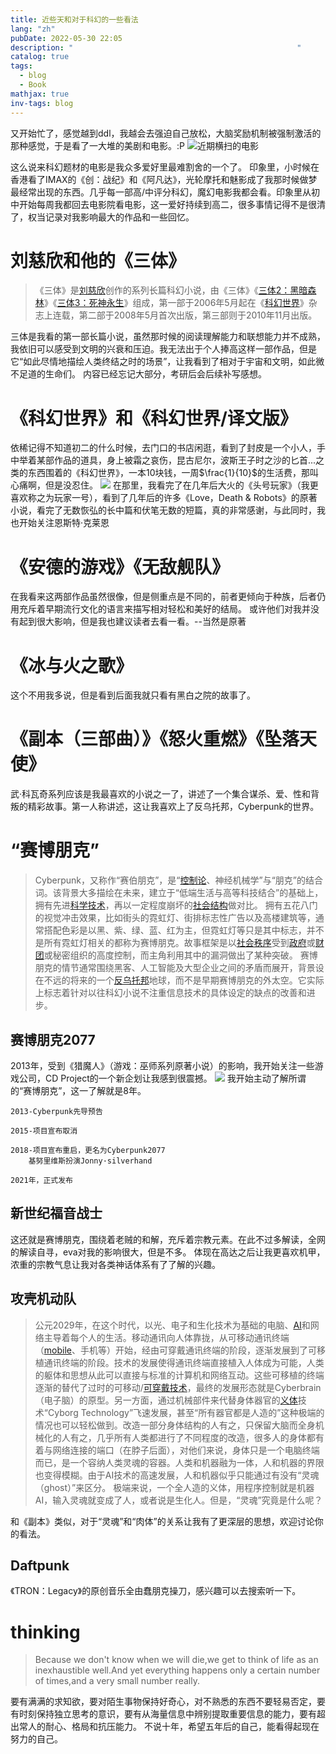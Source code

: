 ```yaml
---
title: 近些天和对于科幻的一些看法
lang: "zh"
pubDate: 2022-05-30 22:05
description: "                                                  "
catalog: true
tags:
  - blog
  - Book
mathjax: true
inv-tags: blog
---
```


又开始忙了，感觉越到ddl，我越会去强迫自己放松，大脑奖励机制被强制激活的那种感觉，于是看了一大堆的美剧和电影。:P
![近期横扫的电影](https://typecho-asyncx.oss-cn-qingdao.aliyuncs.com/202205222218049.png)

这么说来科幻题材的电影是我众多爱好里最难割舍的一个了。
印象里，小时候在香港看了IMAX的《创：战纪》和《阿凡达》，光轮摩托和魅影成了我那时候做梦最经常出现的东西。几乎每一部高/中评分科幻，魔幻电影我都会看。印象里从初中开始每周我都回去电影院看电影，这一爱好持续到高二，很多事情记得不是很清了，权当记录对我影响最大的作品和一些回忆。
# 刘慈欣和他的《三体》
>《三体》是[刘慈欣](https://baike.baidu.com/item/%E5%88%98%E6%85%88%E6%AC%A3/142084)创作的系列长篇科幻小说，由《三体》《[三体2：黑暗森林](https://baike.baidu.com/item/%E4%B8%89%E4%BD%932%EF%BC%9A%E9%BB%91%E6%9A%97%E6%A3%AE%E6%9E%97/5167055)》《[三体3：死神永生](https://baike.baidu.com/item/%E4%B8%89%E4%BD%933%EF%BC%9A%E6%AD%BB%E7%A5%9E%E6%B0%B8%E7%94%9F/3469895)》组成，第一部于2006年5月起在《[科幻世界](https://baike.baidu.com/item/%E7%A7%91%E5%B9%BB%E4%B8%96%E7%95%8C/298990)》杂志上连载，第二部于2008年5月首次出版，第三部则于2010年11月出版。

三体是我看的第一部长篇小说，虽然那时候的阅读理解能力和联想能力并不成熟，我依旧可以感受到文明的兴衰和压迫。我无法出于个人捧高这样一部作品，但是它“如此尽情地描绘人类终结之时的场景”，让我看到了相对于宇宙和文明，如此微不足道的生命们。
内容已经忘记大部分，考研后会后续补写感想。
# 《科幻世界》和《科幻世界/译文版》
依稀记得不知道初二的什么时候，去门口的书店闲逛，看到了封皮是一个小人，手中举着某部作品的道具，身上被霜之哀伤，昆古尼尔，波斯王子时之沙的匕首...之类的东西围着的《科幻世界》，一本10块钱，一周$\frac{1}{10}$的生活费，那叫心痛啊，但是没忍住。
![](https://typecho-asyncx.oss-cn-qingdao.aliyuncs.com/202205222240960.png)
在那里，我看完了在几年后大火的《头号玩家》（我更喜欢称之为玩家一号），看到了几年后的许多《Love，Death & Robots》的原著小说，看完了无数恢弘的长中篇和伏笔无数的短篇，真的非常感谢，与此同时，我也开始关注恩斯特·克莱恩
# 《安德的游戏》《无敌舰队》
在我看来这两部作品虽然很像，但是侧重点是不同的，前者更倾向于种族，后者仍用充斥着早期流行文化的语言来描写相对轻松和美好的结局。
或许他们对我并没有起到很大影响，但是我也建议读者去看一看。--当然是原著
# 《冰与火之歌》
这个不用我多说，但是看到后面我就只看有黑白之院的故事了。
# 《副本（三部曲）》《怒火重燃》《坠落天使》
武·科瓦奇系列应该是我最喜欢的小说之一了，讲述了一个集合谋杀、爱、性和背叛的精彩故事。第一人称讲述，这让我喜欢上了反乌托邦，Cyberpunk的世界。
# “赛博朋克”
>Cyberpunk，又称作“赛伯朋克”，是“[控制论](https://baike.baidu.com/item/%E6%8E%A7%E5%88%B6%E8%AE%BA/1139081)、神经机械学”与“朋克”的结合词。该背景大多描绘在未来，建立于“低端生活与高等科技结合”的基础上，拥有先进[科学技术](https://baike.baidu.com/item/%E7%A7%91%E5%AD%A6%E6%8A%80%E6%9C%AF/3348043)，再以一定程度崩坏的[社会结构](https://baike.baidu.com/item/%E7%A4%BE%E4%BC%9A%E7%BB%93%E6%9E%84/82310)做对比。
拥有五花八门的视觉冲击效果，比如街头的霓虹灯、街排标志性广告以及高楼建筑等，通常搭配色彩是以黑、紫、绿、蓝、红为主，但霓虹灯等只是其中标志，并不是所有霓虹灯相关的都称为赛博朋克。故事框架是以[社会秩序](https://baike.baidu.com/item/%E7%A4%BE%E4%BC%9A%E7%A7%A9%E5%BA%8F/6157440)受到[政府](https://baike.baidu.com/item/%E6%94%BF%E5%BA%9C/1416952)或[财团](https://baike.baidu.com/item/%E8%B4%A2%E5%9B%A2/436908)或秘密组织的高度控制，而主角利用其中的漏洞做出了某种突破。
赛博朋克的情节通常围绕黑客、人工智能及大型企业之间的矛盾而展开，背景设在不远的将来的一个[反乌托邦](https://baike.baidu.com/item/%E5%8F%8D%E4%B9%8C%E6%89%98%E9%82%A6/9441528)地球，而不是早期赛博朋克的外太空。它实际上标志着针对以往科幻小说不注重信息技术的具体设定的缺点的改善和进步。

## 赛博朋克2077
2013年，受到《猎魔人》（游戏：巫师系列原著小说）的影响，我开始关注一些游戏公司，CD Project的一个新企划让我感到很震撼。
![](https://typecho-asyncx.oss-cn-qingdao.aliyuncs.com/202205222256343.png)
我开始主动了解所谓的“赛博朋克”，这一了解就是8年。
```
2013-Cyberpunk先导预告

2015-项目宣布取消

2018-项目宣布重启，更名为Cyberpunk2077
	基努里维斯扮演Jonny·silverhand
	
2021年，正式发布
```

## 新世纪福音战士
这还就是赛博朋克，围绕着老贼的和解，充斥着宗教元素。在此不过多解读，全网的解读自寻，eva对我的影响很大，但是不多。
体现在高达之后让我更喜欢机甲，浓重的宗教气息让我对各类神话体系有了了解的兴趣。
## 攻壳机动队
>公元2029年，在这个时代，以光、电子和生化技术为基础的电脑、[AI](https://baike.baidu.com/item/AI/25417)和网络主导着每个人的生活。移动通讯向人体靠拢，从可移动通讯终端（[mobile](https://baike.baidu.com/item/mobile)、手机等）开始，经由可穿戴通讯终端的阶段，逐渐发展到了可移植通讯终端的阶段。技术的发展使得通讯终端直接植入人体成为可能，人类的躯体和思想从此可以直接与标准的计算机和网络互动。这些可移植的终端逐渐的替代了过时的可移动/[可穿戴技术](https://baike.baidu.com/item/%E5%8F%AF%E7%A9%BF%E6%88%B4%E6%8A%80%E6%9C%AF/6163612)，最终的发展形态就是Cyberbrain（电子脑）的原型。另一方面，通过机械部件来代替身体器官的[义体](https://baike.baidu.com/item/%E4%B9%89%E4%BD%93)技术“Cyborg Technology”飞速发展，甚至“所有器官都是人造的”这种极端的情况也可以轻松做到。改造一部分身体结构的人有之，只保留大脑而全身机械化的人有之，几乎所有人类都进行了不同程度的改造，很多人的身体都有着与网络连接的端口（在脖子后面），对他们来说，身体只是一个电脑终端而已，是一个容纳人类灵魂的容器。人类和机器融为一体，人和机器的界限也变得模糊。由于AI技术的高速发展，人和机器似乎只能通过有没有“灵魂（ghost）”来区分。 极端来说，一个全人造的义体，用程序控制就是机器AI，输入灵魂就变成了人，或者说是生化人。但是，“灵魂”究竟是什么呢？

和《副本》类似，对于“灵魂”和“肉体”的关系让我有了更深层的思想，欢迎讨论你的看法。
## Daftpunk
《TRON：Legacy》的原创音乐全由蠢朋克操刀，感兴趣可以去搜索听一下。

# thinking

>Because we don't know when we will die,we get to think of life as an inexhaustible well.And yet everything happens only a certain number of times,and a very small number really.  

要有满满的求知欲，要对陌生事物保持好奇心，对不熟悉的东西不要轻易否定，要有时刻保持独立思考的意识，要有从海量信息中辨别提取重要信息的能力，要有超出常人的耐心、格局和抗压能力。
不说十年，希望五年后的自己，能看得起现在努力的自己。
